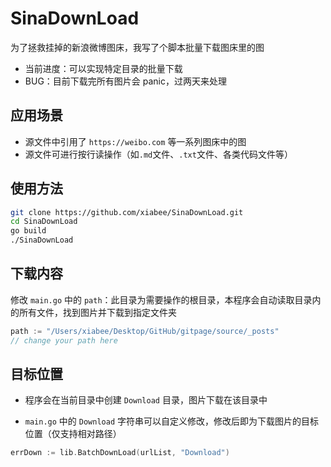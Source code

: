 # SinaDownLoad
为了拯救挂掉的新浪微博图床，我写了个脚本批量下载图床里的图

* 当前进度：可以实现特定目录的批量下载
* BUG：目前下载完所有图片会 panic，过两天来处理



## 应用场景

* 源文件中引用了 `https://weibo.com` 等一系列图床中的图
* 源文件可进行按行读操作（如`.md`文件、`.txt`文件、各类代码文件等）



## 使用方法

```bash
git clone https://github.com/xiabee/SinaDownLoad.git
cd SinaDownLoad
go build
./SinaDownLoad
```



## 下载内容

修改 `main.go` 中的 `path`：此目录为需要操作的根目录，本程序会自动读取目录内的所有文件，找到图片并下载到指定文件夹

```go
path := "/Users/xiabee/Desktop/GitHub/gitpage/source/_posts"
// change your path here
```



## 目标位置

* 程序会在当前目录中创建 `Download` 目录，图片下载在该目录中

* `main.go` 中的 `Download` 字符串可以自定义修改，修改后即为下载图片的目标位置（仅支持相对路径）

```go
errDown := lib.BatchDownLoad(urlList, "Download")
```

